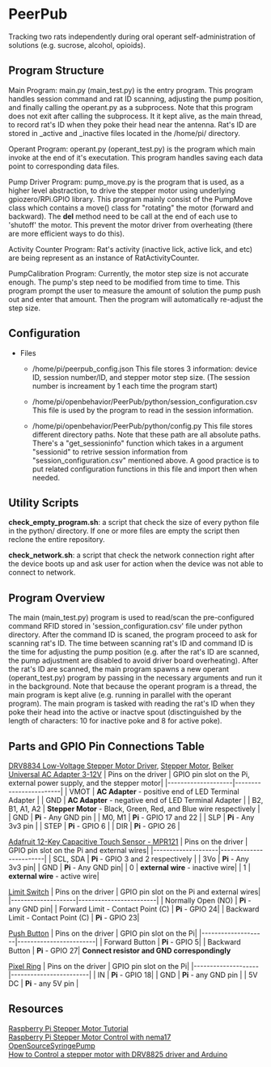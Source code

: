 ﻿# PeerPub 
 Tracking two rats independently during oral operant self-administration of solutions (e.g. sucrose, alcohol, opioids).

## Program Structure

   Main Program: main.py (main_test.py) is the entry program. This program handles session command and rat ID
   scanning, adjusting the pump position, and finally calling the operant.py as a subprocess.
   Note that this program does not exit after calling the subprocess. It it kept alive, as the
   main thread, to record rat's ID when they poke their head near the antenna. Rat's ID are
   stored in _active and _inactive files located in the /home/pi/ directory.
   
   Operant Program: operant.py (operant_test.py) is the program which main invoke at the end of it's executation.
   This program handles saving each data point to corresponding data files.

   Pump Driver Program: pump_move.py is the program that is used, as a higher level abstraction, to drive the stepper motor using underlying gpiozero/RPi.GPIO library. This program mainly consist of the PumpMove class which contains a move() class for "rotating" the motor (forward and backward). The __del__ method need to be call at the end of each use to 'shutoff' the motor. This prevent the motor driver from overheating (there are more efficient ways to do this).
   
   Activity Counter Program: Rat's activity (inactive lick, active lick, and etc) are being represent as an instance of RatActivityCounter.

   PumpCalibration Program: Currently, the motor step size is not accurate enough. The pump's step need to be modified from time to time. This program prompt the user to measure the amount of solution the pump push out and enter that amount. Then the program will automatically re-adjust the step size.
   

## Configuration
   - Files

     - /home/pi/peerpub_config.json
        This file stores 3 information: device ID, session number/ID, and stepper motor step size. (The session number is increament by 1 each time the program start)

     - /home/pi/openbehavior/PeerPub/python/session_configuration.csv
        This file is used by the program to read in the session information. 

     - /home/pi/openbehavior/PeerPub/python/config.py
        This file stores different directory paths. Note that these path are all absolute paths. There's a "get_sessioninfo" function which takes in a argument "sessionid" to retrive session information from "session_configuration.csv" mentioned above. A good practice is to put related configuration functions in this file and import then when needed.

## Utility Scripts

   **check_empty_program.sh**: a script that check the size of every python file in the python/ directory. If one or more files are empty the script then reclone the entire repository.

   **check_network.sh**: a script that check the network connection right after the device boots up and ask user for action when the device was not able to connect to network.

## Program Overview
The main (main_test.py) program is used to read/scan the pre-configured command RFID stored in 'session_configuration.csv' file under python directory. After the command ID is scaned, the program proceed to ask for scanning rat's ID. The time between scanning rat's ID and command ID is the time for adjusting the pump position (e.g. after the rat's ID are scanned, the pump adjustment are disabled to avoid driver board overheating). After the rat's ID are scanned, the main program spawns a new operant (operant_test.py) program by passing in the necessary arguments and run it in the background. Note that because the operant program is a thread, the main program is kept alive (e.g. running in parallel with the operant program). The main program is tasked with reading the rat's ID when they poke their head into the active or inactve spout (disctinguished by the length of characters: 10 for inactive poke and 8 for active poke).

## Parts and GPIO Pin Connections Table

   [DRV8834 Low-Voltage Stepper Motor Driver](https://www.pololu.com/product/2134), [Stepper Motor](https://www.pololu.com/product/2267), [Belker Universal AC Adapter 3-12V](https://www.amazon.com/Belker-Adjustable-Universal-Household-Electronics/dp/B07NKZCWT1/ref=asc_df_B07NKZCWT1/?tag=hyprod-20&linkCode=df0&hvadid=366402536789&hvpos=&hvnetw=g&hvrand=9548953669677245441&hvpone=&hvptwo=&hvqmt=&hvdev=c&hvdvcmdl=&hvlocint=&hvlocphy=9013532&hvtargid=pla-800552094134&psc=1&tag=&ref=&adgrpid=75347436439&hvpone=&hvptwo=&hvadid=366402536789&hvpos=&hvnetw=g&hvrand=9548953669677245441&hvqmt=&hvdev=c&hvdvcmdl=&hvlocint=&hvlocphy=9013532&hvtargid=pla-800552094134)
   | Pins on the driver | GPIO pin slot on the Pi, external power supply, and the stepper motor|
   |--------------------|------------------------|
   |      VMOT         |      **AC Adapter** - positive end of LED Terminal Adapter    |
   |     GND |   **AC Adapter** - negative end of LED Terminal Adapter |
   | B2, B1, A1, A2 |    **Stepper Motor** - Black, Green, Red, and Blue wire respectively      |
   |      GND |    **Pi** - Any GND pin                |
   |      M0, M1 | **Pi** - GPIO 17 and 22       |
   |     SLP | **Pi** - Any 3v3 pin          |
   |      STEP | **Pi** - GPIO 6            |
   |      DIR | **Pi** - GPIO 26 |
   
   [Adafruit 12-Key Capacitive Touch Sensor - MPR121](https://www.adafruit.com/product/1982)
   | Pins on the driver | GPIO pin slot on the Pi and external wires|
   |--------------------|------------------------|
   |  SCL, SDA | **Pi** - GPIO 3 and 2 respectively |
   |  3Vo | **Pi** - Any 3v3 pin|
   |  GND | **Pi** - Any GND pin|
   |  0 | **external wire** - inactive wire|
   |  1 | **external wire** - active wire|
   
   
   [Limit Switch](https://www.amazon.com/MXRS-Hinge-Momentary-Button-Switch/dp/B07MW2RPJY/ref=lp_5739467011_1_7)
   | Pins on the driver | GPIO pin slot on the Pi and external wires|
   |--------------------|------------------------|
   |  Normally Open (NO) | **Pi** - any GND pin|
   |  Forward Limit - Contact Point (C) | **Pi** - GPIO 24|
   |  Backward Limit - Contact Point (C) | **Pi** - GPIO 23|

   [Push Button](https://www.amazon.com/DAOKI-Miniature-Momentary-Tactile-Quality/dp/B01CGMP9GY/ref=asc_df_B01CGMP9GY/?tag=hyprod-20&linkCode=df0&hvadid=309774137275&hvpos=&hvnetw=g&hvrand=7843520885449353644&hvpone=&hvptwo=&hvqmt=&hvdev=c&hvdvcmdl=&hvlocint=&hvlocphy=9013532&hvtargid=pla-640514760452&psc=1)
   | Pins on the driver | GPIO pin slot on the Pi|
   |--------------------|------------------------|
   | Forward Button | **Pi** - GPIO 5|
   | Backward Button | **Pi** - GPIO 27|
   **Connect resistor and GND correspondingly**
   
   [Pixel Ring](https://www.adafruit.com/product/1643)
   | Pins on the driver | GPIO pin slot on the Pi|
   |--------------------|------------------------|
   | IN | **Pi** - GPIO 18|
   | GND | **Pi** - any GND pin |
   | 5V DC | **Pi** - any 5V pin |

## Resources
   [Raspberry Pi Stepper Motor Tutorial](https://www.rototron.info/raspberry-pi-stepper-motor-tutorial/)  
   [Raspberry Pi Stepper Motor Control with nema17](https://makersportal.com/blog/raspberry-pi-stepper-motor-control-with-nema-17)  
   [OpenSourceSyringePump](http://cavarnon.com/syringepump)  
   [How to Control a stepper motor with DRV8825 driver and Arduino](https://www.makerguides.com/drv8825-stepper-motor-driver-arduino-tutorial/)  
